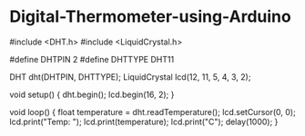 # Digital-Thermometer-using-Arduino
#include <DHT.h>
#include <LiquidCrystal.h>

#define DHTPIN 2
#define DHTTYPE DHT11

DHT dht(DHTPIN, DHTTYPE);
LiquidCrystal lcd(12, 11, 5, 4, 3, 2);

void setup() {
    dht.begin();
    lcd.begin(16, 2);
}

void loop() {
    float temperature = dht.readTemperature();
    lcd.setCursor(0, 0);
    lcd.print("Temp: ");
    lcd.print(temperature);
    lcd.print("C");
    delay(1000);
}
